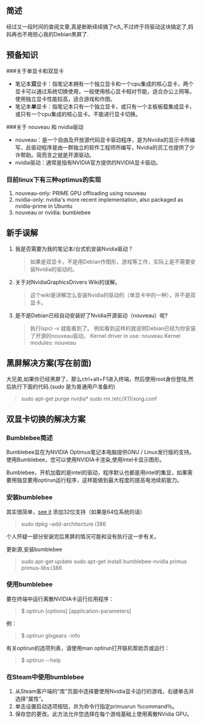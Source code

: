 ## 简述
经过又一段时间的查阅文章,真是断断续续搞了n久,不过终于将驱动这块搞定了,妈妈再也不用担心我的Debian黑屏了.
<!-- more -->
## 预备知识

###关于单显卡和双显卡

- 笔记本**双**显卡：指笔记本拥有一个独立显卡和一个cpu集成的核心显卡，两个显卡可以通过系统切换使用，一般使用核心显卡相对节能，适合办公上网等。使用独立显卡性能较高，适合游戏和作图。
- 笔记本**单**显卡：指笔记本只有一个独立显卡，或只有一个主板板载集成显卡，或只有一个cpu集成的核心显卡。不能进行显卡切换。

###关于 nouveau 和 nvidia驱动

- nouveau：是一个自由及开放源代码显卡驱动程序，是为Nvidia的显示卡所编写，此驱动程序是由一群独立的软件工程师所编写，Nvidia的员工也提供了少许帮助。简而言之就是开源驱动。
- nvidia驱动：通常是指有NVIDIA官方提供的NVIDIA显卡驱动。

### 目前linux下有三种optimus的实现
1. nouveau-only: PRIME GPU offloading using nouveau
2. nvidia-only: nvidia's more recent implementation, also packaged as nvidia-prime in Ubuntu
3. nouveau or nvidia: bumblebee

## 新手误解
1. 我是否需要为我的笔记本/台式机安装Nvidia驱动？
	> 如果是双显卡，不是用Debian作图形，游戏等工作，实际上是不需要安装Nvidia的驱动的。
2. 关于对NvidiaGraphicsDrivers Wiki的误解。
	> 这个wiki是讲解怎么安装Nvidia的驱动的（单显卡中的一种），并不是双显卡。
3. 是不是Debian已经自动安装好了Nvidia开源驱动（nouveau）呢?
	> 执行lspci \-v 就能看到了。
	> 例如看到这样的就说明Debian已经为你安装了开源的nouveau驱动。
	> Kernel driver in use: nouveau
	> Kernel modules: nouveau

## 黑屏解决方案(写在前面)
大兄弟,如果你已经黑屏了，那么ctrl+alt+F1进入终端，然后使用root身份登陆,然后执行下面的代码.(sudo 是为普通用户准备的)
> sudo apt-get purge nvidia*
sudo rm /etc/X11/xorg.conf

## 双显卡切换的解决方案
### Bumblebee简述
Bumblebee旨在为NVIDIA Optimus笔记本电脑提供GNU / Linux发行版的支持。使用Bumblebee，您可以使用NVIDIA卡渲染,使用Intel卡显示图形。

Bumblebee，开机加载的是intel的驱动，程序默认也都是用intel的集显，如果需要用独显要用optirun运行程序，这样能做到最大程度的提高电池续航能力。

### 安装bumblebee
其实很简单，[see it](https://wiki.debian.org/Bumblebee#Power_Management)
添加32位支持（如果是64位系统的话）
> sudo dpkg –add-architecture i386

个人怀疑一部分安装完后黑屏的情况可能和没有执行这一步有关。

更新源,安装bumblebee

> sudo apt-get update
sudo apt-get install bumblebee-nvidia primus primus-libs:i386


### 使用bumblebee
要在终端中运行离散NVIDIA卡运行应用程序：
> $ optirun [options] <application> [application-parameters]

例：
> $ optirun glxgears -info

有关optirun的选项列表，请使用man optirun打开联机帮助页或运行：
> $ optirun --help

### 在Steam中使用bumblebee
1. 从Steam客户端的“库”页面中选择要使用Nvidia显卡运行的游戏，右键单击并选择“属性”。
2. 单击设置启动选项按钮，并为命令行指定primusrun ％command％。
3. 保存您的更改。此方法允许您选择在每个游戏基础上使用离散NVidia GPU。

